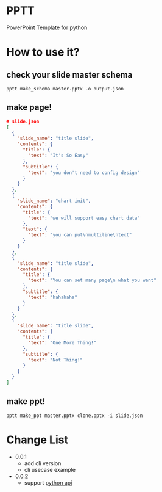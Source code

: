 # PPTT
PowerPoint Template for python


# How to use it?

## check your slide master schema
```shell script
pptt make_schema master.pptx -o output.json
```

## make page!
```json
# slide.json
[
  {
    "slide_name": "title slide",
    "contents": {
      "title": {
        "text": "It's So Easy"
      },
      "subtitle": {
        "text": "you don't need to config design"
      }
    }
  },
  {
    "slide_name": "chart init",
    "contents": {
      "title": {
        "text": "we will support easy chart data"
      },
      "text": {
        "text": "you can put\nmultiline\ntext"
      }
    }
  },
  {
    "slide_name": "title slide",
    "contents": {
      "title": {
        "text": "You can set many page\n what you want"
      },
      "subtitle": {
        "text": "hahahaha"
      }
    }
  },
  {
    "slide_name": "title slide",
    "contents": {
      "title": {
        "text": "One More Thing!"
      },
      "subtitle": {
        "text": "Not Thing!"
      }
    }
  }
]
```

## make ppt!
```shell script
pptt make_ppt master.pptx clone.pptx -i slide.json
```

# Change List
- 0.0.1
    - add cli version
    - cli usecase example
- 0.0.2
    - support [python api](https://github.com/spaceone-dev/PPTT/tree/master/example/python_api)